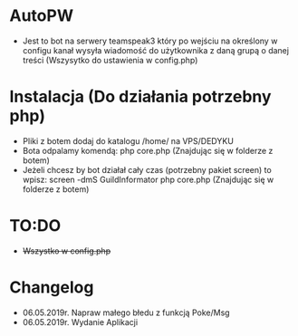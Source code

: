 # AutoPW

- Jest to bot na serwery teamspeak3 który po wejściu na określony w configu kanał wysyła wiadomość do użytkownika z daną grupą o danej treści (Wszysytko do ustawienia w config.php)


# Instalacja (Do działania potrzebny php)

- Pliki z botem dodaj do katalogu /home/ na VPS/DEDYKU
- Bota odpalamy komendą: php core.php (Znajdując się w folderze z botem)
- Jeżeli chcesz by bot działał cały czas (potrzebny pakiet screen) to wpisz: screen -dmS GuildInformator php core.php (Znajdując się w folderze z botem)

# TO:DO

- ~~Wszystko w config.php~~

# Changelog

- 06.05.2019r. Napraw małego błedu z funkcją Poke/Msg
- 06.05.2019r. Wydanie Aplikacji
